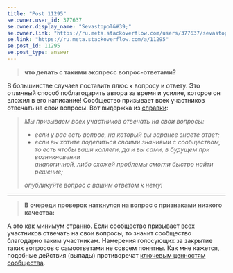 ```yaml
---
title: "Post 11295"
se.owner.user_id: 377637
se.owner.display_name: "Sevastopol&#39;"
se.owner.link: "https://ru.meta.stackoverflow.com/users/377637/sevastopol"
se.link: "https://ru.meta.stackoverflow.com/a/11295"
se.post_id: 11295
se.post_type: answer
---
```

<blockquote>
<p><strong>что делать с такими экспресс вопрос-ответами?</strong></p>
</blockquote>
<p>В большинстве случаев поставить плюс к вопросу и ответу. Это отличный способ поблагодарить автора за время и усилие, которое он вложил в его написание! Сообщество призывает всех участников отвечать на свои вопросы. Вот выдержка из <a href="https://ru.stackoverflow.com/help/self-answer">справки</a>:</p>
<blockquote>
<p><em>Мы призываем всех участников отвечать на свои вопросы:</em></p>
<ul>
<li><em>если у вас есть вопрос, на который вы заранее знаете ответ;</em></li>
<li><em>если вы хотите поделиться своими знаниями с сообществом, то есть    чтобы ваши коллеги, да и вы сами, в будущем при возникновении<br />
аналогичной, либо схожей проблемы смогли быстро найти решение;</em></li>
</ul>
<p><em>опубликуйте вопрос c вашим ответом к нему!</em></p>
</blockquote>
<hr />
<blockquote>
<p><strong>В очереди проверок наткнулся на вопрос с признаками низкого
качества:</strong></p>
</blockquote>
<p>А это как минимум странно. Если сообщество призывает всех участников отвечать на свои вопросы, то значит сообщество благодарно таким участникам. Намерения голосующих за закрытие таких вопросов с самоответами не совсем понятны. Как мне кажется, подобные действия (выпады) противоречат <a href="https://ru.stackoverflow.com/help/key-values">ключевым ценностям сообщества</a>.</p>
